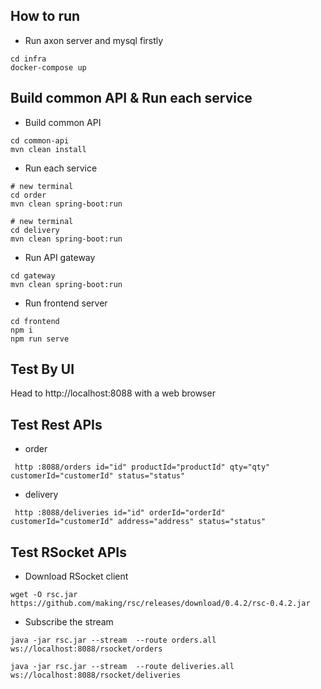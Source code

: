 ## How to run

- Run axon server and mysql firstly

```
cd infra
docker-compose up
```

## Build common API & Run each service

- Build common API
```
cd common-api
mvn clean install
```

- Run each service
```
# new terminal
cd order
mvn clean spring-boot:run

# new terminal
cd delivery
mvn clean spring-boot:run

```

- Run API gateway
```
cd gateway
mvn clean spring-boot:run
```

- Run frontend server
```
cd frontend
npm i
npm run serve

```

## Test By UI
Head to http://localhost:8088 with a web browser

## Test Rest APIs
- order
```
 http :8088/orders id="id" productId="productId" qty="qty" customerId="customerId" status="status" 
```
- delivery
```
 http :8088/deliveries id="id" orderId="orderId" customerId="customerId" address="address" status="status" 
```

## Test RSocket APIs

- Download RSocket client
```
wget -O rsc.jar https://github.com/making/rsc/releases/download/0.4.2/rsc-0.4.2.jar
```
- Subscribe the stream
```
java -jar rsc.jar --stream  --route orders.all ws://localhost:8088/rsocket/orders

java -jar rsc.jar --stream  --route deliveries.all ws://localhost:8088/rsocket/deliveries

```
